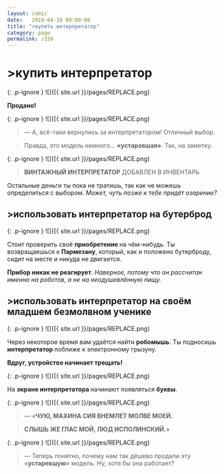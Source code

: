 ```yaml
---
layout: comic
date:   2019-04-16 00:00:00 
title: ">купить интерпретатор"
category: page
permalink: /150
---
```

# >купить интерпретатор

{: .p-ignore }
![]({{ site.url }}/pages/REPLACE.png)

<strong>Продано!</strong>

{: .p-ignore }
![]({{ site.url }}/pages/REPLACE.png)

<blockquote>— А, всё-таки вернулись за интерпретатором! Отличный выбор.</blockquote>

<blockquote>Правда, это модель немного… <strong>«устаревшая»</strong>. Так, на заметку.</blockquote>

{: .p-ignore }
![]({{ site.url }}/pages/REPLACE.png)

<blockquote><strong>ВИНТАЖНЫЙ ИНТЕРПРЕТАТОР</strong> ДОБАВЛЕН В ИНВЕНТАРЬ</blockquote>

Остальные деньги ты пока не тратишь, так как не можешь определиться с выбором. <em>Может, чуть позже к тебе придёт озарение?</em>

## >использовать интерпретатор на бутерброд

{: .p-ignore }
![]({{ site.url }}/pages/REPLACE.png)

Стоит проверить своё <strong>приобретение </strong>на чём-нибудь. Ты возвращаешься к <strong>Пармезану</strong>, который, как и положено бутерброду, сидит на месте и никуда не двигается.

<strong>Прибор никак не реагирует</strong>. <em>Наверное, потому что он рассчитан именно на роботов, а не на неодушевлённую пищу.</em>

## >использовать интерпретатор на своём младшем безмолвном ученике

{: .p-ignore }
![]({{ site.url }}/pages/REPLACE.png)

Через некоторое время вам удаётся найти <strong>робомышь</strong>. Ты подносишь <strong>интерпретатор </strong>поближе к электронному грызуну.

<strong>Вдруг, устройство начинает трещать!</strong>

{: .p-ignore }
![]({{ site.url }}/pages/REPLACE.png)

На <strong>экране интерпретатора </strong>начинают появляться <strong>буквы</strong>.

{: .p-ignore }
![]({{ site.url }}/pages/REPLACE.png)

<blockquote>— «<strong>ЧУЮ, МАХИНА СИЯ ВНЕМЛЕТ МОЛВЕ МОЕЙ.</strong></blockquote>

<blockquote><strong>СЛЫШЬ ЖЕ ГЛАС МОЙ, ЛЮД ИСПОЛИНСКИЙ.</strong>»</blockquote>

{: .p-ignore }
![]({{ site.url }}/pages/REPLACE.png)

<blockquote>— Теперь понятно, почему нам так дёшево продали эту «<strong>устаревшую</strong>» модель. Ну, хотя бы она работает?</blockquote>
